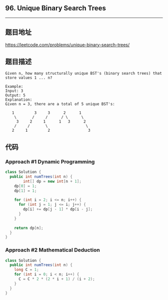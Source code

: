 ## 96. Unique Binary Search Trees

----
## 题目地址

https://leetcode.com/problems/unique-binary-search-trees/

## 题目描述
```
Given n, how many structurally unique BST's (binary search trees) that store values 1 ... n?

Example:
Input: 3
Output: 5
Explanation:
Given n = 3, there are a total of 5 unique BST's:

   1         3     3      2      1
    \       /     /      / \      \
     3     2     1      1   3      2
    /     /       \                 \
   2     1         2                 3
```

## 代码

### Approach #1 Dynamic Programming

```java
class Solution {
  public int numTrees(int n) {
		int[] dp = new int[n + 1];
    dp[0] = 1;
    dp[1] = 1;
    
    for (int i = 2; i <= n; i++) {
      for (int j = 1; j <= i; j++) {
        dp[i] += dp[j - 1] * dp[i - j];
      }
    }
    
    return dp[n];
  }
}
```

### Approach #2 Mathematical Deduction

```java
class Solution {
  public int numTrees(int n) {
    long C = 1;
    for (int i = 0; i < n; i++) {
      C = C * 2 * (2 * i + 1) / (i + 2);
    }
  }
}
```















